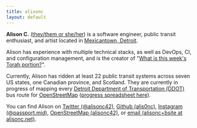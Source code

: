 ```yaml
---
title: alisonc
layout: default
---
```


**Alison C.** ([they/them or she/her](https://pronoun.is/they?or=she)) is a software engineer, public transit enthusiast, and artist located in [Mexicantown, Detroit](https://en.wikipedia.org/wiki/Mexicantown,_Detroit).

Alison has experience with multiple technical stacks, as well as DevOps, CI, and configuration management, and is the creator of "[What is this week's Torah portion?](https://whatisthisweekstorahportion.com/)".

Currently, Alison has ridden at least 22 public transit systems across seven US states, one Canadian province, and Scotland. They are currently in progress of mapping every [Detroit Department of Transportation (DDOT)](http://detroitmi.gov/ddot) bus route for [OpenStreetMap](https://www.openstreetmap.org/) ([progress spreadsheet here](https://docs.google.com/spreadsheets/d/1DuaTFLO9jS-ifWJ7lHtn8ZQgogPP24J--8n1pQ2hcqY/edit?usp=sharing)).

You can find Alison on [Twitter (@alisonc42)](https://twitter.com/alisonc42), [Github (alis0nc)](https://github.com/alis0nc), [Instagram (@passport.mid)](https://www.instagram.com/passport.mid/), [OpenStreetMap (alisonc42)](https://www.openstreetmap.org/user/alisonc42), or [email (alisonc+bsite at alisonc.net)](mailto:alisonc+bsite@alisonc.net).

